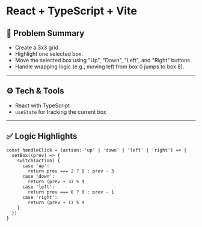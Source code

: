 # React + TypeScript + Vite
## 🧠 Problem Summary

- Create a 3x3 grid.
- Highlight one selected box.
- Move the selected box using "Up", "Down", "Left", and "Right" buttons.
- Handle wrapping logic (e.g., moving left from box 0 jumps to box 8).

---

## ⚙️ Tech & Tools

- React with TypeScript
- `useState` for tracking the current box

---

## ✅ Logic Highlights

```tsx
const handleClick = (action: 'up' | 'down' | 'left' | 'right') => {
  setBox((prev) => {
    switch(action) {
      case 'up':
        return prev === 2 ? 8 : prev - 3
      case 'down':
        return (prev + 3) % 9
      case 'left':
        return prev === 0 ? 8 : prev - 1
      case 'right':
        return (prev + 1) % 9
    }
  })
}
